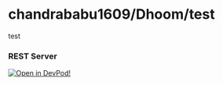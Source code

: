 # chandrababu1609/Dhoom/test
test


### REST Server





    



[![Open in DevPod!](https://devpod.sh/assets/open-in-devpod.svg)](https://devpod.sh/open#https://github.com/chandrababu1609/Dhoom/test)